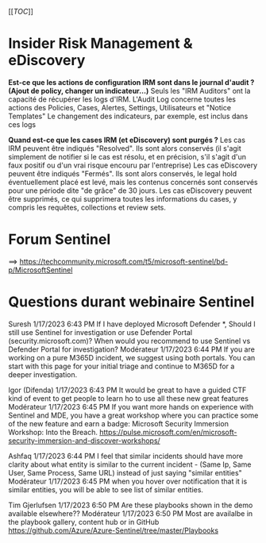 [[_TOC_]]

# Insider Risk Management & eDiscovery

**Est-ce que les actions de configuration IRM sont dans le journal d'audit ? (Ajout de policy, changer un indicateur…)**
Seuls les "IRM Auditors" ont la capacité de récupérer les logs d'IRM.
L'Audit Log concerne toutes les actions des Policies, Cases, Alertes, Settings, Utilisateurs et "Notice Templates"
Le changement des indicateurs, par exemple, est inclus dans ces logs
 

**Quand est-ce que les cases IRM (et eDiscovery) sont purgés ?**
Les cas IRM peuvent être indiqués "Resolved". Ils sont alors conservés (il s'agit simplement de notifier si le cas est résolu, et en précision, s'il s'agit d'un faux positif ou d'un vrai risque encouru par l'entreprise)
Les cas eDiscovery peuvent être indiqués "Fermés". Ils sont alors conservés, le legal hold éventuellement placé est levé, mais les contenus concernés sont conservés pour une période dite "de grâce" de 30 jours.
Les cas eDiscovery peuvent être supprimés, ce qui supprimera toutes les informations du cases, y compris les requêtes, collections et review sets.

# Forum Sentinel
==> https://techcommunity.microsoft.com/t5/microsoft-sentinel/bd-p/MicrosoftSentinel

# Questions durant webinaire Sentinel
Suresh
1/17/2023 6:43 PM
If I have deployed Microsoft Defender *, Should I still use Sentinel for investigation or use Defender Portal (security.microsoft.com)? When would you recommend to use Sentinel vs Defender Portal for investigation?
Modérateur
1/17/2023 6:44 PM
If you are working on a pure M365D incident, we suggest using both portals. You can start with this page for your initial triage and continue to M365D for a deeper investigation.


Igor (Difenda)
1/17/2023 6:43 PM
It would be great to have a guided CTF kind of event to get people to learn ho to use all these new great features
Modérateur
1/17/2023 6:45 PM
If you want more hands on experience with Sentinel and MDE, you have a great workshop where you can practice some of the new feature and earn a badge: Microsoft Security Immersion Workshop: Into the Breach. https://pulse.microsoft.com/en/microsoft-security-immersion-and-discover-workshops/


Ashfaq
1/17/2023 6:44 PM
I feel that similar incidents should have more clarity about what entity is similar to the current incident - (Same Ip, Same User, Same Process, Same URL) instead of just saying "similar entities"
Modérateur
1/17/2023 6:45 PM
when you hover over notification that it is similar entities, you will be able to see list of similar entities.

Tim Gjerlufsen
1/17/2023 6:50 PM
Are these playbooks shown in the demo available elsewhere??
Modérateur
1/17/2023 6:50 PM
Most are availalbe in the playbook gallery, content hub or in GitHub
https://github.com/Azure/Azure-Sentinel/tree/master/Playbooks